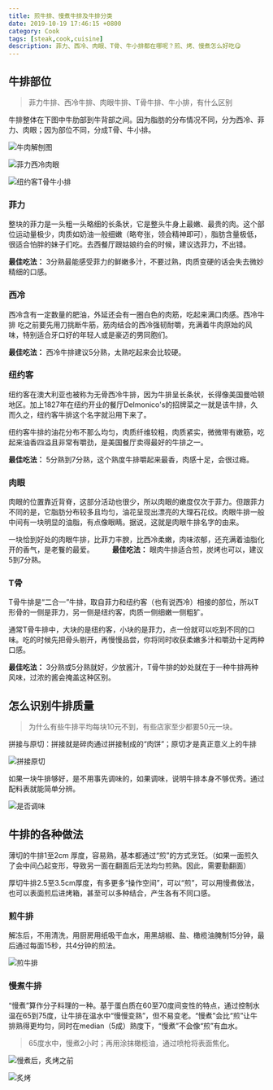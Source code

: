 ```yaml
---
title: 煎牛排、慢煮牛排及牛排分类
date: 2019-10-19 17:46:15 +0800
category: Cook
tags: [steak,cook,cuisine]
description: 菲力、西冷、肉眼、T骨、牛小排都在哪呢？煎、烤、慢煮怎么好吃😋
---
```


## 牛排部位

> 菲力牛排、西冷牛排、肉眼牛排、T骨牛排、牛小排，有什么区别

牛排整体在下图中牛肋部到牛背部之间。因为脂肪的分布情况不同，分为西冷、菲力、肉眼；因为部位不同，分成T骨、牛小排。

![牛肉解刨图](https://chenxie-fun.oss-cn-shenzhen.aliyuncs.com/cook/steak/pic1.JPG)

![菲力西冷肉眼](https://chenxie-fun.oss-cn-shenzhen.aliyuncs.com/cook/steak/pic2.JPG)

![纽约客T骨牛小排](https://chenxie-fun.oss-cn-shenzhen.aliyuncs.com/cook/steak/pic3.JPG)

### 菲力

整块的菲力是一头粗一头略细的长条状，它是整头牛身上最嫩、最贵的肉。这个部位运动量极少，肉质如奶油一般细嫩（略夸张，领会精神即可），脂肪含量极低，很适合怕胖的妹子们吃。去西餐厅跟姑娘约会的时候，建议选菲力，不出错。

**最佳吃法：** 3分熟最能感受菲力的鲜嫩多汁，不要过熟，肉质变硬的话会失去微妙精细的口感。

### 西冷

西冷含有一定数量的肥油，外延还会有一圈白色的肉筋，吃起来满口肉感。西冷牛排 吃之前要先用刀挑断牛筋，筋肉结合的西冷强韧耐嚼，充满着牛肉原始的风味，特别适合牙口好的年轻人或是豪迈的男同胞们。

**最佳吃法：** 西冷牛排建议5分熟，太熟吃起来会比较硬。

### 纽约客

纽约客在澳大利亚也被称为无骨西冷牛排，因为牛排呈长条状，长得像美国曼哈顿地区。加上1827年在纽约开业的餐厅Delmonico's的招牌菜之一就是该牛排，久而久之，纽约客牛排这个名字就沿用下来了。 

纽约客牛排的油花分布不那么均匀，肉质纤维较粗，肉质紧实，微微带有嫩筋，吃起来油香四溢且非常有嚼劲，是美国餐厅卖得最好的牛排之一。
    
**最佳吃法：** 5分熟到7分熟，这个熟度牛排嚼起来最香，肉感十足，会很过瘾。

### 肉眼

肉眼的位置靠近背脊，这部分活动也很少，所以肉眼的嫩度仅次于菲力。但跟菲力不同的是，它脂肪分布较多且均匀，油花呈现出漂亮的大理石花纹。肉眼牛排一般中间有一块明显的油脂，有点像眼睛。据说，这就是肉眼牛排名字的由来。

一块恰到好处的肉眼牛排，比菲力丰腴，比西冷柔嫩，肉味浓郁，还充满着油脂化开的香气，是老餮的最爱。
　　
**最佳吃法：** 眼肉牛排适合煎，炭烤也可以，建议5到7分熟。

### T骨

T骨牛排是“二合一”牛排，取自菲力和纽约客（也有说西冷）相接的部位，所以T形骨的一侧是菲力，另一侧是纽约客，肉质一侧细嫩一侧粗犷。
     
通常T骨牛排中，大块的是纽约客，小块的是菲力，点一份就可以吃到不同的口味。吃的时候先把骨头剔开，再慢慢品尝，你将同时收获柔嫩多汁和嚼劲十足两种口感。

**最佳吃法：** 3分熟或5分熟就好，少放酱汁，T骨牛排的妙处就在于一种牛排两种风味，过浓的酱会掩盖这种区别。

## 怎么识别牛排质量

> 为什么有些牛排平均每块10元不到，有些店家至少都要50元一块。

拼接与原切：拼接就是碎肉通过拼接制成的“肉饼”；原切才是真正意义上的牛排

![拼接原切](https://chenxie-fun.oss-cn-shenzhen.aliyuncs.com/cook/steak/pic6.png)

如果一块牛排够好，是不用事先调味的，如果调味，说明牛排本身不够优秀。通过配料表就能简单分辨。

![是否调味](https://chenxie-fun.oss-cn-shenzhen.aliyuncs.com/cook/steak/pic7.png)


## 牛排的各种做法

薄切的牛排1至2cm 厚度，容易熟，基本都通过“煎”的方式烹饪。（如果一面煎久了会中间凸起变形，导致另一面在翻面后无法均匀煎熟。因此，需要勤翻面）
 
厚切牛排2.5至3.5cm厚度，有多更多“操作空间”，可以“煎”，可以用慢煮做法，也可以表面煎后进烤箱，甚至可以多种结合，产生各有不同口感。

### 煎牛排

解冻后，不用清洗，用厨房用纸吸干血水，用黑胡椒、盐、橄榄油腌制15分钟，最后通过每面15秒，共4分钟的煎法。

![煎牛排](https://chenxie-fun.oss-cn-shenzhen.aliyuncs.com/cook/steak/pic4.jpg)

### 慢煮牛排

“慢煮”算作分子料理的一种。基于蛋白质在60至70度间变性的特点，通过控制水温在65到75度，让牛排在温水中“慢慢变熟”，但不易变老。“慢煮”会比“煎”让牛排熟得更均匀，同时在median（5成）熟度下，“慢煮”不会像“煎”有血水。

> 65度水中，慢煮2小时；再用涂抹橄榄油，通过喷枪将表面焦化。

![慢煮后，炙烤之前](https://chenxie-fun.oss-cn-shenzhen.aliyuncs.com/cook/steak/pic5.1.jpg)

![炙烤](https://chenxie-fun.oss-cn-shenzhen.aliyuncs.com/cook/steak/pic7.1.jpg)